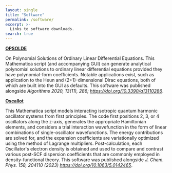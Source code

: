 ```yaml
---
layout: single
title: "Software"
permalink: /software/
excerpt: >-
  Links to software downloads.
search: true
---
```


[**OPSOLDE**](https://github.com/KyleBryenton/OPSOLDE) 

On Polynomial Solutions of Ordinary Linear Differential Equations. This Mathematica script (and accompanying GUI) can generate analytical polynomial solutions to ordinary linear differential equations provided they have polynomial-form coefficients. Notable applications exist, such as application to the Heun and (2+1)-dimensional Dirac equations, both of which are built into the GUI as defaults. This software was published alongside *Algorithms 2020, 13(11), 286; https://doi.org/10.3390/a13110286*. 

[**Oscallot**](https://github.com/KyleBryenton/Oscallot) 

This Mathematica script models interacting isotropic quantum harmonic oscillator systems from first principles. The code first positions 2, 3, or 4 oscillators along the z-axis, generates the appropriate Hamiltonian elements, and considers a trial interaction wavefunction in the form of linear combinations of single-oscillator wavefunctions. The energy contributions are solved for, and the expansion coefficients are variationally optimized using the method of Lagrange multipliers. Post-calculation, each Oscillator's electron density is obtained and used to compare and contrast various post-SCF dispersion coefficients that are commonly employed in density-functional theory. This software was published alongside *J. Chem. Phys. 158, 204110 (2023) https://doi.org/10.1063/5.0142465*.
